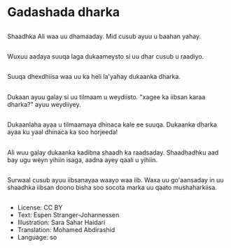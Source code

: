 # Gadashada dharka

##
Shaadhka Ali waa uu dhamaaday. Mid cusub ayuu u baahan yahay.

##
Wuxuu aadaya suuqa laga dukaameysto si uu dhar cusub u raadiyo.

##
Suuqa dhexdhiisa waa uu ka heli la'yahay dukaanka dharka.

##
Dukaan ayuu galay si uu tilmaam u weydiisto. "xagee ka iibsan karaa dharka?" ayuu weydiiyey.

##
Dukaanlaha ayaa u tilmaamaya dhinaca kale ee suuqa. Dukaanka dharka ayaa ku yaal dhinaca ka soo horjeeda!

##
Ali wuu galay dukaanka kadibna shaadh ka raadsaday. Shaadhadhku aad bay ugu weyn yihiin isaga, aadna ayey qaali u yihiin.

##
Surwaal cusub ayuu iibsanayaa waayo waa iib. Waxa uu go'aansaday in uu shaadhka iibsan doono bisha soo socota marka uu qaato mushaharkiisa.

##
* License: CC BY
* Text: Espen Stranger-Johannessen
* Illustration: Sara Sahar Haidari
* Translation: Mohamed Abdirashid
* Language: so
